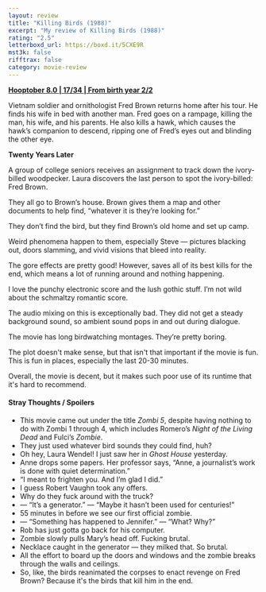 ```yaml
---
layout: review
title: "Killing Birds (1988)"
excerpt: "My review of Killing Birds (1988)"
rating: "2.5"
letterboxd_url: https://boxd.it/5CXE9R
mst3k: false
rifftrax: false
category: movie-review
---
```


<b><a href="https://boxd.it/pOvfW/detail#item-3630807379" target="_blank" rel="noopener">Hooptober 8.0 | 17/34 | From birth year 2/2</a></b>

Vietnam soldier and ornithologist Fred Brown returns home after his tour. He finds his wife in bed with another man. Fred goes on a rampage, killing the man, his wife, and his parents. He also kills a hawk, which causes the hawk’s companion to descend, ripping one of Fred’s eyes out and blinding the other eye.

<b>Twenty Years Later</b>

A group of college seniors receives an assignment to track down the ivory-billed woodpecker. Laura discovers the last person to spot the ivory-billed: Fred Brown.

They all go to Brown’s house. Brown gives them a map and other documents to help find, “whatever it is they’re looking for.”

They don’t find the bird, but they find Brown’s old home and set up camp.

Weird phenomena happen to them, especially Steve — pictures blacking out, doors slamming, and vivid visions that bleed into reality.

The gore effects are pretty good! However, saves all of its best kills for the end, which means a lot of running around and nothing happening.

I love the punchy electronic score and the lush gothic stuff. I’m not wild about the schmaltzy romantic score.

The audio mixing on this is exceptionally bad. They did not get a steady background sound, so ambient sound pops in and out during dialogue.

The movie has long birdwatching montages. They’re pretty boring.

The plot doesn't make sense, but that isn't that important if the movie is fun. This is fun in places, especially the last 20-30 minutes.

Overall, the movie is decent, but it makes such poor use of its runtime that it's hard to recommend.

#### Stray Thoughts / Spoilers

- This movie came out under the title <i>Zombi 5</i>, despite having nothing to do with Zombi 1 through 4, which includes Romero’s <i>Night of the Living Dead</i> and Fulci’s <i>Zombie</i>.
- They just used whatever bird sounds they could find, huh?
- Oh hey, Laura Wendel! I just saw her in <i>Ghost House</i> yesterday.
- Anne drops some papers. Her professor says, “Anne, a journalist’s work is done with quiet determination.”
- “I meant to frighten you. And I’m glad I did.”
- I guess Robert Vaughn took any offers.
- Why do they fuck around with the truck?
- — “It’s a generator.” — “Maybe it hasn’t been used for centuries!”
- 55 minutes in before we see our first official zombie.
- — “Something has happened to Jennifer.” — “What? Why?”
- Rob has just gotta go back for his computer.
- Zombie slowly pulls Mary’s head off. Fucking brutal.
- Necklace caught in the generator — they milked that. So brutal.
- All the effort to board up the doors and windows and the zombie breaks through the walls and ceilings.
- So, like, the birds reanimated the corpses to enact revenge on Fred Brown? Because it's the birds that kill him in the end.
